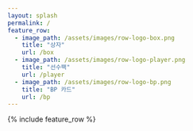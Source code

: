 ```yaml
---
layout: splash
permalink: /
feature_row:
  - image_path: /assets/images/row-logo-box.png
    title: "상자"
    url: /box
  - image_path: /assets/images/row-logo-player.png
    title: "선수팩"
    url: /player
  - image_path: /assets/images/row-logo-bp.png
    title: "BP 카드"
    url: /bp
---
```


{% include feature_row %}

